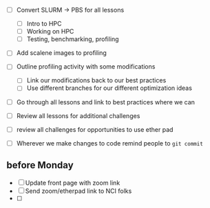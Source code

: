 - [ ] Convert SLURM -> PBS for all lessons
  - [ ] Intro to HPC
  - [ ] Working on HPC
  - [ ] Testing, benchmarking, profiling
- [ ] Add scalene images to profiling
- [ ] Outline profiling activity with some modifications
  - [ ] Link our modifications back to our best practices
  - [ ] Use different branches for our different optimization ideas
- [ ] Go through all lessons and link to best practices where we can
- [ ] Review all lessons for additional challenges
- [ ] review all challenges for opportunities to use ether pad
- [ ] Wherever we make changes to code remind people to `git commit`


## before Monday
- [ ] Update front page with zoom link
- [ ] Send zoom/etherpad link to NCI folks
- [ ] 
